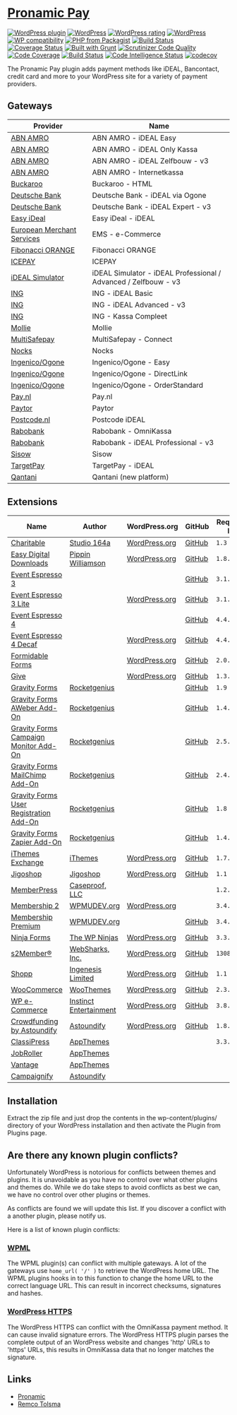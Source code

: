 # [Pronamic Pay](https://www.pronamic.eu/plugins/pronamic-ideal/)

[![WordPress plugin](https://img.shields.io/wordpress/plugin/v/pronamic-ideal.svg)](https://www.pronamic.eu/plugins/pronamic-ideal/)
[![WordPress](https://img.shields.io/wordpress/plugin/dt/pronamic-ideal.svg)](https://www.pronamic.eu/plugins/pronamic-ideal/)
[![WordPress rating](https://img.shields.io/wordpress/plugin/r/pronamic-ideal.svg)](https://www.pronamic.eu/plugins/pronamic-ideal/)
[![WordPress](https://img.shields.io/wordpress/v/pronamic-ideal.svg)](https://www.pronamic.eu/plugins/pronamic-ideal/)
[![WP compatibility](https://plugintests.com/plugins/pronamic-ideal/wp-badge.svg)](https://plugintests.com/plugins/pronamic-ideal/latest-report)
[![PHP from Packagist](https://img.shields.io/packagist/php-v/wp-pay/core.svg)]()
[![Build Status](https://travis-ci.org/pronamic/wp-pronamic-ideal.svg?branch=develop)](https://travis-ci.org/pronamic/wp-pronamic-ideal)
[![Coverage Status](https://coveralls.io/repos/github/pronamic/wp-pronamic-ideal/badge.svg?branch=develop)](https://coveralls.io/github/pronamic/wp-pronamic-ideal?branch=develop)
[![Built with Grunt](https://gruntjs.com/cdn/builtwith.svg)](http://gruntjs.com/)
[![Scrutinizer Code Quality](https://scrutinizer-ci.com/g/pronamic/wp-pronamic-ideal/badges/quality-score.png?b=develop)](https://scrutinizer-ci.com/g/pronamic/wp-pronamic-ideal/?branch=develop)
[![Code Coverage](https://scrutinizer-ci.com/g/pronamic/wp-pronamic-ideal/badges/coverage.png?b=develop)](https://scrutinizer-ci.com/g/pronamic/wp-pronamic-ideal/?branch=develop)
[![Build Status](https://scrutinizer-ci.com/g/pronamic/wp-pronamic-ideal/badges/build.png?b=develop)](https://scrutinizer-ci.com/g/pronamic/wp-pronamic-ideal/build-status/develop)
[![Code Intelligence Status](https://scrutinizer-ci.com/g/pronamic/wp-pronamic-ideal/badges/code-intelligence.svg?b=develop)](https://scrutinizer-ci.com/code-intelligence)
[![codecov](https://codecov.io/gh/pronamic/wp-pronamic-ideal/branch/develop/graph/badge.svg)](https://codecov.io/gh/pronamic/wp-pronamic-ideal)

The Pronamic Pay plugin adds payment methods like iDEAL, Bancontact, credit card and more to your WordPress site for a variety of payment providers.


## Gateways

| Provider | Name |
| -------- | ---- |
| [ABN AMRO](https://www.abnamro.nl/) | ABN AMRO - iDEAL Easy |
| [ABN AMRO](https://www.abnamro.nl/) | ABN AMRO - iDEAL Only Kassa |
| [ABN AMRO](https://www.abnamro.nl/) | ABN AMRO - iDEAL Zelfbouw - v3 |
| [ABN AMRO](https://www.abnamro.nl/) | ABN AMRO - Internetkassa |
| [Buckaroo](https://www.buckaroo.nl/) | Buckaroo - HTML |
| [Deutsche Bank](https://deutschebank.nl/) | Deutsche Bank - iDEAL via Ogone |
| [Deutsche Bank](https://deutschebank.nl/) | Deutsche Bank - iDEAL Expert - v3 |
| [Easy iDeal](http://www.easy-ideal.com/) | Easy iDeal - iDEAL |
| [European Merchant Services](https://emspay.nl/) | EMS - e-Commerce |
| [Fibonacci ORANGE](http://www.fibonacciorange.nl/) | Fibonacci ORANGE |
| [ICEPAY](https://icepay.nl/) | ICEPAY |
| [iDEAL Simulator](https://www.ideal-simulator.nl/) | iDEAL Simulator - iDEAL Professional / Advanced / Zelfbouw - v3 |
| [ING](https://www.ing.nl/) | ING - iDEAL Basic |
| [ING](https://www.ing.nl/) | ING - iDEAL Advanced - v3 |
| [ING](https://www.ing.nl/) | ING - Kassa Compleet |
| [Mollie](https://www.mollie.nl/) | Mollie |
| [MultiSafepay](https://www.multisafepay.com/) | MultiSafepay - Connect |
| [Nocks](https://www.nocks.com/) | Nocks |
| [Ingenico/Ogone](https://payment-services.ingenico.com/) | Ingenico/Ogone - Easy |
| [Ingenico/Ogone](https://payment-services.ingenico.com/) | Ingenico/Ogone - DirectLink |
| [Ingenico/Ogone](https://payment-services.ingenico.com/) | Ingenico/Ogone - OrderStandard |
| [Pay.nl](https://www.pay.nl/) | Pay.nl |
| [Paytor](http://www.paytor.com/) | Paytor |
| [Postcode.nl](https://www.postcode.nl/) | Postcode iDEAL |
| [Rabobank](https://www.rabobank.nl/) | Rabobank - OmniKassa |
| [Rabobank](https://www.rabobank.nl/) | Rabobank - iDEAL Professional - v3 |
| [Sisow](https://www.sisow.nl/) | Sisow |
| [TargetPay](https://www.targetpay.com/) | TargetPay - iDEAL |
| [Qantani](https://www.qantani.com/) | Qantani (new platform) |


## Extensions

| Name | Author | WordPress.org | GitHub | Requires at least | Tested up to |
| ---- | ------ | ------------- | ------ | ----------------- | ------------ |
| [Charitable](https://www.wpcharitable.com/) | [Studio 164a](http://164a.com/) | [WordPress.org](https://wordpress.org/plugins/charitable/) | [GitHub](https://github.com/Charitable/Charitable) | `1.3` | `1.6.7` |
| [Easy Digital Downloads](https://easydigitaldownloads.com/) | [Pippin Williamson](http://pippinsplugins.com/) | [WordPress.org](http://wordpress.org/plugins/easy-digital-downloads/) | [GitHub](https://github.com/easydigitaldownloads/Easy-Digital-Downloads) | `1.8.6` | `2.9.9` |
| [Event Espresso 3](http://eventespresso.com/) |  |  | [GitHub](https://github.com/eventespresso/event-espresso-legacy) | `3.1.24` | `3.1.35.P` |
| [Event Espresso 3 Lite](http://eventespresso.com/) |  | [WordPress.org](http://wordpress.org/plugins/event-espresso-free/) | [GitHub](https://github.com/eventespresso/event-espresso-core) | `3.1.29.1.L` | `3.1.37.12.L` |
| [Event Espresso 4](http://eventespresso.com/) |  |  | [GitHub](https://github.com/eventespresso/event-espresso-core) | `4.4.7.p` | `4.9.76.p` |
| [Event Espresso 4 Decaf](http://eventespresso.com/) |  | [WordPress.org](https://wordpress.org/plugins/event-espresso-decaf/) | [GitHub](https://github.com/eventespresso/event-espresso-core) | `4.4.4.decaf` | `4.9.75.decaf` |
| [Formidable Forms](https://formidableforms.com/) |  | [WordPress.org](https://wordpress.org/plugins/formidable/) | [GitHub](https://github.com/Strategy11/formidable-forms) | `2.0.22` | `2.05.06` |
| [Give](https://givewp.com/) |  | [WordPress.org](https://wordpress.org/plugins/give/) | [GitHub](https://github.com/WordImpress/Give) | `1.3.6` | `2.3.0` |
| [Gravity Forms](http://www.gravityforms.com/) | [Rocketgenius](http://www.rocketgenius.com/) |  | [GitHub](https://github.com/gravityforms/gravityforms) | `1.9` | `2.4.3` |
| [Gravity Forms AWeber Add-On](http://www.gravityforms.com/add-ons/aweber/) | [Rocketgenius](http://www.rocketgenius.com/) |  | [GitHub](https://github.com/gravityforms/gravityformsaweber) | `1.4.2` | `1.4.2` |
| [Gravity Forms Campaign Monitor Add-On](http://www.gravityforms.com/add-ons/campaign-monitor/) | [Rocketgenius](http://www.rocketgenius.com/) |  | [GitHub](https://github.com/gravityforms/gravityformscampaignmonitor) | `2.5.1` | `2.5.1` |
| [Gravity Forms MailChimp Add-On](http://www.gravityforms.com/add-ons/mailchimp/) | [Rocketgenius](http://www.rocketgenius.com/) |  | [GitHub](https://github.com/gravityforms/gravityformsmailchimp) | `2.4.1` | `4.1` |
| [Gravity Forms User Registration Add-On](http://www.gravityforms.com/add-ons/user-registration/) | [Rocketgenius](http://www.rocketgenius.com/) |  | [GitHub](https://github.com/gravityforms/gravityformsmailchimp) | `1.8` | `3.9.2` |
| [Gravity Forms Zapier Add-On](http://www.gravityforms.com/add-ons/zapier/) | [Rocketgenius](http://www.rocketgenius.com/) |  | [GitHub](https://github.com/gravityforms/gravityformszapier) | `1.4.2` | `2.1` |
| [iThemes Exchange](http://ithemes.com/exchange/) | [iThemes](http://ithemes.com/) | [WordPress.org](http://wordpress.org/plugins/ithemes-exchange/) | [GitHub](https://github.com/wp-plugins/ithemes-exchange) | `1.7.14` | `1.36.5` |
| [Jigoshop](https://www.jigoshop.com/) | [Jigoshop](https://www.jigoshop.com/) | [WordPress.org](https://wordpress.org/plugins/jigoshop/) | [GitHub](https://github.com/jigoshop/jigoshop) | `1.1` | `1.18.4` |
| [MemberPress](https://www.memberpress.com/) | [Caseproof, LLC](http://www.caseproof.com/) |  |  | `1.2.4` | `1.3.36` |
| [Membership 2](http://wordpress.org/plugins/membership/) | [WPMUDEV.org](http://www.wpmudev.org/) | [WordPress.org](http://wordpress.org/plugins/membership/) |  | `3.4.4.1` | `4.0.0.7` |
| [Membership Premium](https://premium.wpmudev.org/project/membership/) | [WPMUDEV.org](http://www.wpmudev.org/) |  | [GitHub](https://github.com/pronamic-wpmudev/membership-premium) | `3.4.6` | `3.5.1.3` |
| [Ninja Forms](https://wordpress.org/plugins/ninja-forms/) | [The WP Ninjas](http://ninjaforms.com/) | [WordPress.org](https://wordpress.org/plugins/ninja-forms/) | [GitHub](https://github.com/wpninjas/ninja-forms) | `3.3.15` | `3.4.9` |
| [s2Member®](http://www.s2member.com/) | [WebSharks, Inc.](http://www.websharks-inc.com/) | [WordPress.org](http://wordpress.org/plugins/s2member/) | [GitHub](https://github.com/WebSharks/s2Member) | `130816` | `170722` |
| [Shopp](https://shopplugin.net/) | [Ingenesis Limited](http://ingenesis.net/) | [WordPress.org](http://wordpress.org/plugins/shopp/) | [GitHub](https://github.com/ingenesis/shopp) | `1.1` | `1.3.5` |
| [WooCommerce](http://www.woothemes.com/woocommerce/) | [WooThemes](http://www.woothemes.com/) | [WordPress.org](http://wordpress.org/plugins/woocommerce/) | [GitHub](https://github.com/woothemes/woocommerce) | `2.3.0` | `3.5.2` |
| [WP e-Commerce](http://getshopped.org/) | [Instinct Entertainment](http://instinct.co.nz/) | [WordPress.org](http://wordpress.org/plugins/wp-e-commerce/) | [GitHub](https://github.com/wp-e-commerce/WP-e-Commerce) | `3.8.12.1` | `3.11.3` |
| [Crowdfunding by Astoundify](http://wordpress.org/plugins/appthemer-crowdfunding/) | [Astoundify](http://www.astoundify.com/) | [WordPress.org](http://wordpress.org/plugins/appthemer-crowdfunding/) | [GitHub](https://github.com/astoundify/crowdfunding/) | `1.8.2` | `1.8.2` |
| [ClassiPress](http://www.appthemes.com/themes/classipress/) | [AppThemes](http://www.appthemes.com/) |  |  | `3.3.1` | `3.5.3` |
| [JobRoller](http://www.appthemes.com/themes/jobroller/) | [AppThemes](http://www.appthemes.com/) |  |  |  | `1.7.1` |
| [Vantage](http://www.appthemes.com/themes/vantage/) | [AppThemes](http://www.appthemes.com/) |  |  |  | `1.3.2` |
| [Campaignify](http://www.astoundify.com/) | [Astoundify](http://www.astoundify.com/) |  |  |  | `1.5` |


## Installation

Extract the zip file and just drop the contents in the wp-content/plugins/ directory of your 
WordPress installation and then activate the Plugin from Plugins page.


## Are there any known plugin conflicts?

Unfortunately WordPress is notorious for conflicts between themes and plugins. It is unavoidable as you have no control over what other plugins and themes do. While we do take steps to avoid conflicts as best we can, we have no control over other plugins or themes.

As conflicts are found we will update this list. If you discover a conflict with a another plugin, please notify us.

Here is a list of known plugin conflicts:

### [WPML](https://wpml.org/)

The WPML plugin(s) can conflict with multiple gateways. A lot of the gateways
use `home_url( '/' )` to retrieve the WordPress home URL. The WPML plugins hooks
in to this function to change the home URL to the correct language URL. This
can result in incorrect checksums, signatures and hashes.

### [WordPress HTTPS](https://wordpress.org/plugins/wordpress-https/)

The WordPress HTTPS can conflict with the OmniKassa payment method. It can 
cause invalid signature errors. The WordPress HTTPS plugin parses the complete 
output of an WordPress website and changes 'http' URLs to 'https' URLs, this 
results in OmniKassa data that no longer matches the signature.


## Links

*	[Pronamic](https://www.pronamic.eu/)
*	[Remco Tolsma](https://www.remcotolsma.nl/)
